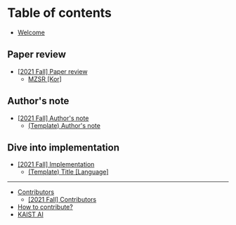 # Table of contents

* [Welcome](README.md)

## Paper review

* [\[2021 Fall\] Paper review](paper-review/2021-fall-paper-review/README.md)
  * [MZSR \[Kor\]](paper-review/2021-fall-paper-review/cvpr-2020-MZSR-kor.md)

## Author's note

* [\[2021 Fall\] Author's note](authors-note/2021-fall-authors-note/README.md)
  * [\(Template\) Author's note](authors-note/2021-fall-authors-note/template-authors-note.md)

## Dive into implementation

* [\[2021 Fall\] Implementation](dive-into-implementation/2021-fall-implementation/README.md)
  * [\(Template\) Title \[Language\]](dive-into-implementation/2021-fall-implementation/template-implementation.md)

---

* [Contributors](contributors/README.md)
  * [\[2021 Fall\] Contributors](contributors/2021-fall-contributors.md)
* [How to contribute?](how-to-contribute.md)
* [KAIST AI](http://gsai.kaist.ac.kr/)

